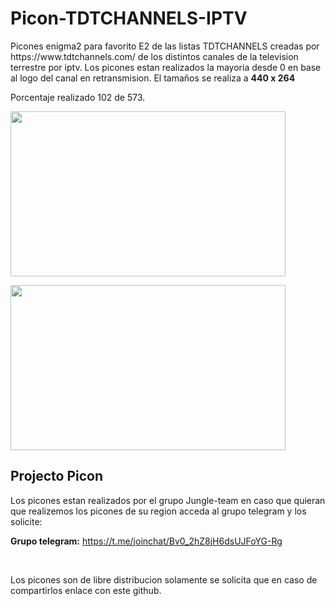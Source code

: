 # Picon-TDTCHANNELS-IPTV
<p>Picones enigma2 para favorito E2 de las listas TDTCHANNELS creadas por https://www.tdtchannels.com/ de los distintos canales de la television terrestre por iptv. Los picones estan realizados la mayoria desde 0 en base al logo del canal en retransmision. El tama&ntilde;os se realiza a <strong>440 x 264</strong> 
  
Porcentaje realizado 102 de 573.
  
<p><img src="https://raw.githubusercontent.com/jungla-team/Picon-tdt-spain/master/tv_sant_cugat.png" alt="" width="440" height="264" /></p>
<p><img src="https://raw.githubusercontent.com/jungla-team/Picon-tdt-spain/master/tv_sant_cugat_black.png" alt="" width="440" height="264" /></p>
<h2><strong>Projecto Picon</strong></h2>
<p>Los picones estan realizados por el grupo Jungle-team en caso que quieran que realizemos los picones de su region acceda al grupo telegram y los solicite:</p>
<p><strong>Grupo telegram:</strong>&nbsp;<a href="https://t.me/joinchat/Bv0_2hZ8jH6dsUJFoYG-Rg">https://t.me/joinchat/Bv0_2hZ8jH6dsUJFoYG-Rg</a></p>


<p>&nbsp;</p>
<p>Los picones son de libre distribucion solamente se solicita que en caso de compartirlos enlace con este github.</p>
<p><strong>&nbsp;</strong></p>
